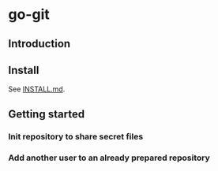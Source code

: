 # go-git

## Introduction

## Install

See [INSTALL.md](INSTALL.md).

## Getting started

### Init repository to share secret files

### Add another user to an already prepared repository